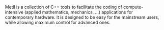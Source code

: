 <!-- @keyword Calcul --> 
<!-- @group Cellule logicielle --> 
<!-- @importance 15 --> 


Metil is a collection of C++ tools to facilitate the coding of compute-intensive (applied mathematics, mechanics, ...) applications for contemporary hardware. It is designed to be easy for the mainstream users, while allowing maximum control for advanced ones.

